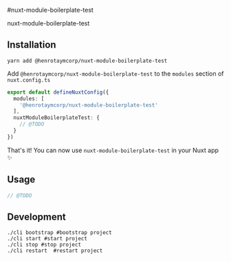 #nuxt-module-boilerplate-test

nuxt-module-boilerplate-test

## Installation

```shell
yarn add @henrotaymcorp/nuxt-module-boilerplate-test
```

Add `@henrotaymcorp/nuxt-module-boilerplate-test` to the `modules` section of `nuxt.config.ts`

```typescript
export default defineNuxtConfig({
  modules: [
    '@henrotaymcorp/nuxt-module-boilerplate-test'
  ],
  nuxtModuleBoilerplateTest: {
    // @TODO
  }
})
```

That's it! You can now use `nuxt-module-boilerplate-test` in your Nuxt app ✨

## Usage

```typescript
// @TODO
```

## Development

```shell
./cli bootstrap #bootstrap project
./cli start #start project
./cli stop #stop project
./cli restart  #restart project
```
